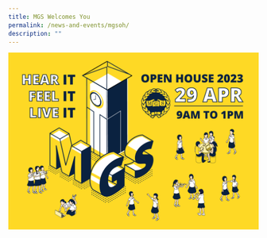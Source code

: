 ```yaml
---
title: MGS Welcomes You
permalink: /news-and-events/mgsoh/
description: ""
---
```

![](/images/Secondary/openhouse2023.png)